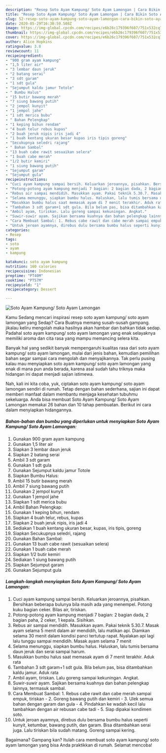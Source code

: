 ```yaml
---
description: "Resep Soto Ayam Kampung/ Soto Ayam Lamongan | Cara Bikin Soto Ayam Kampung/ Soto Ayam Lamongan Yang Sedap"
title: "Resep Soto Ayam Kampung/ Soto Ayam Lamongan | Cara Bikin Soto Ayam Kampung/ Soto Ayam Lamongan Yang Sedap"
slug: 52-resep-soto-ayam-kampung-soto-ayam-lamongan-cara-bikin-soto-ayam-kampung-soto-ayam-lamongan-yang-sedap
date: 2020-05-29T16:30:59.508Z
image: https://img-global.cpcdn.com/recipes/e6b26c179396f607/751x532cq70/soto-ayam-kampung-soto-ayam-lamongan-foto-resep-utama.jpg
thumbnail: https://img-global.cpcdn.com/recipes/e6b26c179396f607/751x532cq70/soto-ayam-kampung-soto-ayam-lamongan-foto-resep-utama.jpg
cover: https://img-global.cpcdn.com/recipes/e6b26c179396f607/751x532cq70/soto-ayam-kampung-soto-ayam-lamongan-foto-resep-utama.jpg
author: Alice Hopkins
ratingvalue: 3.8
reviewcount: 11
recipeingredient:
- "900 gram ayam kampung"
- "1,5 liter air"
- "3 lembar daun jeruk"
- "2 batang serai"
- "3 sdt garam"
- "1 sdt gula"
- "Sejumput kaldu jamur Totole"
- " Bumbu Halus"
- "15 butir bawang merah"
- "7 siung bawang putih"
- "2 jempol kunyit"
- "1 jempol jahe"
- "1 sdt merica bubu"
- " Bahan Pelengkap"
- "1 keping bihun rendam"
- "4 buah telur rebus kupas"
- "2 buah jeruk nipis iris jadi 4"
- "1 buah kentang ukuran besar kupas iris tipis goreng"
- "Secukupnya seledri rajang"
- " Bahan Sambal"
- "13 buah cabe rawit sesuaikan selera"
- "1 buah cabe merah"
- "1/2 butir kemiri"
- "1 siung bawang putih"
- "Sejumput garam"
- "Sejumput gula"
recipeinstructions:
- "Cuci ayam kampung sampai bersih. Keluarkan jeroannya, pisahkan. Bersihkan beberapa bulunya bila masih ada yang menempel. Potong kuku bagian ceker. Bilas air, tiriskan."
- "Potong-potong ayam kampung menjadi 7 bagian: 2 bagian dada, 2 bagian paha, 2 ceker, 1 kepala. Sisihkan."
- "Rebus air sampai mendidih. Masukkan ayam. Pakai teknik 5.30.7. Masak ayam selama 5 menit dalam air mendidih, lalu matikan api. Diamkan selama 30 menit dalam kondisi panci tertutup rapat. Nyalakan api lagi lalu tunggu sampai mendidih. Masak ayam selama 7 menit"
- "Selama menunggu, siapkan bumbu halus. Haluskan, lalu tumis bersama daun jeruk dan serai sampai harum."
- "Masukkan bumbu halus saat memasak ayam di 7 menit terakhir. Aduk rata"
- "Tambahan 3 sdt garam+1 sdt gula. Bila belum pas, bisa ditambahkan kaldu jamur. Aduk rata"
- "Ambil ayam, tiriskan. Lalu goreng sampai kekuningan. Angkat."
- "Suwir-suwir ayam. Sajikan bersama kuahnya dan bahan pelengkap lainnya, termasuk sambal."
- "Cara Membuat Sambal: 1. Rebus cabe rawit dan cabe merah sampai empuk, tiriskan 2. Goreng bawang putih dan kemiri 3. Ulek semua bahan dengan garam dan gula 4. Pindahkan ke wadah kecil lalu tambahkan dengan air rebusan cabe tadi 5. Siap dipakai kondimen soto."
- "Untuk jeroan ayamnya, direbus dulu bersama bumbu halus seperti kunyit, ketumbar, bawang putih, dan garam. Bisa ditambahkan serai juga. Lalu tiriskan bila sudah matang. Goreng sampai kering."
categories:
- Resep
tags:
- soto
- ayam
- kampung

katakunci: soto ayam kampung 
nutrition: 160 calories
recipecuisine: Indonesian
preptime: "PT40M"
cooktime: "PT57M"
recipeyield: "1"
recipecategory: Dessert

---
```



![Soto Ayam Kampung/ Soto Ayam Lamongan](https://img-global.cpcdn.com/recipes/e6b26c179396f607/751x532cq70/soto-ayam-kampung-soto-ayam-lamongan-foto-resep-utama.jpg)

Kamu Sedang mencari inspirasi resep soto ayam kampung/ soto ayam lamongan yang Sedap? Cara Buatnya memang susah-susah gampang. jikalau keliru mengolah maka hasilnya akan hambar dan bahkan tidak sedap. Padahal soto ayam kampung/ soto ayam lamongan yang enak selayaknya memiliki aroma dan cita rasa yang mampu memancing selera kita.



Banyak hal yang sedikit banyak mempengaruhi kualitas rasa dari soto ayam kampung/ soto ayam lamongan, mulai dari jenis bahan, kemudian pemilihan bahan segar sampai cara mengolah dan menyajikannya. Tak perlu pusing kalau mau menyiapkan soto ayam kampung/ soto ayam lamongan yang enak di mana pun anda berada, karena asal sudah tahu triknya maka hidangan ini dapat menjadi sajian istimewa.


Nah, kali ini kita coba, yuk, ciptakan soto ayam kampung/ soto ayam lamongan sendiri di rumah. Tetap dengan bahan sederhana, sajian ini dapat memberi manfaat dalam membantu menjaga kesehatan tubuhmu sekeluarga. Anda bisa membuat Soto Ayam Kampung/ Soto Ayam Lamongan memakai 26 bahan dan 10 tahap pembuatan. Berikut ini cara dalam menyiapkan hidangannya.

<!--inarticleads1-->

##### Bahan-bahan dan bumbu yang diperlukan untuk menyiapkan Soto Ayam Kampung/ Soto Ayam Lamongan:

1. Gunakan 900 gram ayam kampung
1. Gunakan 1,5 liter air
1. Siapkan 3 lembar daun jeruk
1. Siapkan 2 batang serai
1. Ambil 3 sdt garam
1. Gunakan 1 sdt gula
1. Gunakan Sejumput kaldu jamur Totole
1. Siapkan  Bumbu Halus:
1. Ambil 15 butir bawang merah
1. Ambil 7 siung bawang putih
1. Gunakan 2 jempol kunyit
1. Gunakan 1 jempol jahe
1. Siapkan 1 sdt merica bubu
1. Ambil  Bahan Pelengkap:
1. Gunakan 1 keping bihun, rendam
1. Siapkan 4 buah telur, rebus, kupas
1. Siapkan 2 buah jeruk nipis, iris jadi 4
1. Sediakan 1 buah kentang ukuran besar, kupas, iris tipis, goreng
1. Siapkan Secukupnya seledri, rajang
1. Gunakan  Bahan Sambal:
1. Gunakan 13 buah cabe rawit (sesuaikan selera)
1. Gunakan 1 buah cabe merah
1. Siapkan 1/2 butir kemiri
1. Sediakan 1 siung bawang putih
1. Siapkan Sejumput garam
1. Gunakan Sejumput gula




<!--inarticleads2-->

##### Langkah-langkah menyiapkan Soto Ayam Kampung/ Soto Ayam Lamongan:

1. Cuci ayam kampung sampai bersih. Keluarkan jeroannya, pisahkan. Bersihkan beberapa bulunya bila masih ada yang menempel. Potong kuku bagian ceker. Bilas air, tiriskan.
1. Potong-potong ayam kampung menjadi 7 bagian: 2 bagian dada, 2 bagian paha, 2 ceker, 1 kepala. Sisihkan.
1. Rebus air sampai mendidih. Masukkan ayam. Pakai teknik 5.30.7. Masak ayam selama 5 menit dalam air mendidih, lalu matikan api. Diamkan selama 30 menit dalam kondisi panci tertutup rapat. Nyalakan api lagi lalu tunggu sampai mendidih. Masak ayam selama 7 menit
1. Selama menunggu, siapkan bumbu halus. Haluskan, lalu tumis bersama daun jeruk dan serai sampai harum.
1. Masukkan bumbu halus saat memasak ayam di 7 menit terakhir. Aduk rata
1. Tambahan 3 sdt garam+1 sdt gula. Bila belum pas, bisa ditambahkan kaldu jamur. Aduk rata
1. Ambil ayam, tiriskan. Lalu goreng sampai kekuningan. Angkat.
1. Suwir-suwir ayam. Sajikan bersama kuahnya dan bahan pelengkap lainnya, termasuk sambal.
1. Cara Membuat Sambal: 1. Rebus cabe rawit dan cabe merah sampai empuk, tiriskan - 2. Goreng bawang putih dan kemiri - 3. Ulek semua bahan dengan garam dan gula - 4. Pindahkan ke wadah kecil lalu tambahkan dengan air rebusan cabe tadi - 5. Siap dipakai kondimen soto.
1. Untuk jeroan ayamnya, direbus dulu bersama bumbu halus seperti kunyit, ketumbar, bawang putih, dan garam. Bisa ditambahkan serai juga. Lalu tiriskan bila sudah matang. Goreng sampai kering.




Bagaimana? Gampang kan? Itulah cara membuat soto ayam kampung/ soto ayam lamongan yang bisa Anda praktikkan di rumah. Selamat mencoba!
